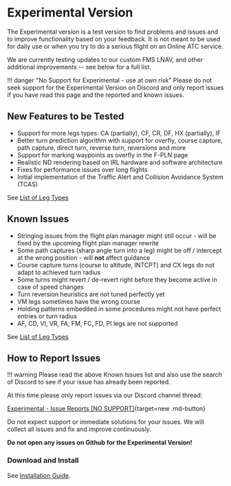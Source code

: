 # Experimental Version

The Experimental version is a test version to find problems and issues and to improve functionality based on your feedback. It is not meant to be used for daily use or when you try to do a serious flight on an Online ATC service.

We are currently testing updates to our custom FMS LNAV, and other additional improvements -- see below for a full list.

!!! danger "No Support for Experimental - use at own risk"
    Please do not seek support for the Experimental Version on Discord and only report issues if you have read this page and the reported and known issues.

## New Features to be Tested

- Support for more legs types: CA (partially), CF, CR, DF, HX (partially), IF
- Better turn prediction algorithm with support for overfly, course capture, path capture, direct turn, reverse turn, reversions and more
- Support for marking waypoints as overfly in the F-PLN page
- Realistic ND rendering based on IRL hardware and software architecture
- Fixes for performance issues over long flights
- Initial implementation of the Traffic Alert and Collision Avoidance System (TCAS)

See [List of Leg Types ](../../pilots-corner/advanced-guides/flight-planning/leg-types.md)

## Known Issues

- Stringing issues from the flight plan manager might still occur - will be fixed by the upcoming flight plan manager rewrite
- Some path captures (sharp angle turn into a leg) might be off / intercept at the wrong position - will **not** affect guidance
- Course capture turns (course to altitude, INTCPT) and CX legs do not adapt to achieved turn radius
- Some turns might revert / de-revert right before they become active in case of speed changes
- Turn reversion heuristics are not tuned perfectly yet
- VM legs sometimes have the wrong course
- Holding patterns embedded in some procedures might not have perfect entries or turn radius
- AF, CD, VI, VR, FA, FM, FC, FD, PI legs are not supported

See [List of Leg Types ](../../pilots-corner/advanced-guides/flight-planning/leg-types.md)

## How to Report Issues

!!! warning
    Please read the above Known Issues list and also use the search of  Discord to see if your issue has already been reported.

At this time please only report issues via our Discord channel thread:

 [Experimental - Issue Reports [NO SUPPORT]](https://discord.com/channels/738864299392630914/926586416820011098/926592547059531866){target=new .md-button}

Do not expect support or immediate solutions for your issues. We will collect all issues and fix and improve continuously.

**Do not open any issues on Github for the Experimental Version!**

### Download and Install

See [Installation Guide](../installation.md#downloads).
